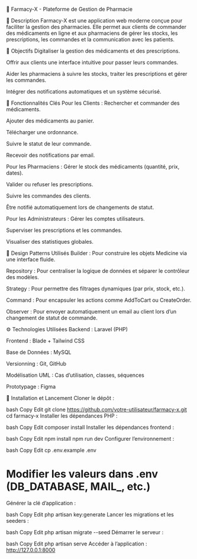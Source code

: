 💊 Farmacy-X - Plateforme de Gestion de Pharmacie






🧾 Description
Farmacy-X est une application web moderne conçue pour faciliter la gestion des pharmacies. Elle permet aux clients de commander des médicaments en ligne et aux pharmaciens de gérer les stocks, les prescriptions, les commandes et la communication avec les patients.

🎯 Objectifs
Digitaliser la gestion des médicaments et des prescriptions.

Offrir aux clients une interface intuitive pour passer leurs commandes.

Aider les pharmaciens à suivre les stocks, traiter les prescriptions et gérer les commandes.

Intégrer des notifications automatiques et un système sécurisé.

🧩 Fonctionnalités Clés
Pour les Clients :
Rechercher et commander des médicaments.

Ajouter des médicaments au panier.

Télécharger une ordonnance.

Suivre le statut de leur commande.

Recevoir des notifications par email.

Pour les Pharmaciens :
Gérer le stock des médicaments (quantité, prix, dates).

Valider ou refuser les prescriptions.

Suivre les commandes des clients.

Être notifié automatiquement lors de changements de statut.

Pour les Administrateurs :
Gérer les comptes utilisateurs.

Superviser les prescriptions et les commandes.

Visualiser des statistiques globales.

🧠 Design Patterns Utilisés
Builder : Pour construire les objets Medicine via une interface fluide.

Repository : Pour centraliser la logique de données et séparer le contrôleur des modèles.

Strategy : Pour permettre des filtrages dynamiques (par prix, stock, etc.).

Command : Pour encapsuler les actions comme AddToCart ou CreateOrder.

Observer : Pour envoyer automatiquement un email au client lors d’un changement de statut de commande.

⚙️ Technologies Utilisées
Backend : Laravel (PHP)

Frontend : Blade + Tailwind CSS

Base de Données : MySQL

Versionning : Git, GitHub

Modélisation UML : Cas d’utilisation, classes, séquences

Prototypage : Figma

🚀 Installation et Lancement
Cloner le dépôt :

bash
Copy
Edit
git clone https://github.com/votre-utilisateur/farmacy-x.git
cd farmacy-x
Installer les dépendances PHP :

bash
Copy
Edit
composer install
Installer les dépendances frontend :

bash
Copy
Edit
npm install
npm run dev
Configurer l’environnement :

bash
Copy
Edit
cp .env.example .env
# Modifier les valeurs dans .env (DB_DATABASE, MAIL_, etc.)
Générer la clé d’application :

bash
Copy
Edit
php artisan key:generate
Lancer les migrations et les seeders :

bash
Copy
Edit
php artisan migrate --seed
Démarrer le serveur :

bash
Copy
Edit
php artisan serve
Accéder à l’application :
http://127.0.0.1:8000
